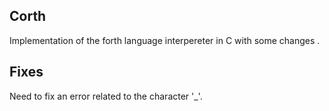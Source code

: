 ## Corth 
Implementation of the forth language interpereter in C with some changes .

## Fixes
Need to fix an error related to the character '_'.
